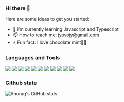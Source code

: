 ### Hi there 👋

<!--
**badpeaches/badpeaches** is a ✨ _special_ ✨ repository because its `README.md` (this file) appears on your GitHub profile.
-->

Here are some ideas to get you started:

- 🌱 I’m currently learning Javascript and Typescript
- 📫 How to reach me: jyovojy@gmail.com
- ⚡ Fun fact: I love chocolate mint🍫🍃

### Languages and Tools
<a href="javascrirpt:void(0)" target="_blank"><img src="https://img.shields.io/badge/html5-fff?style=flat&logo=html5&logoColor=E34F26"/></a>
<a href="javascrirpt:void(0)" target="_blank"><img src="https://img.shields.io/badge/css3-fff?style=flat&logo=css3&logoColor=1572B6"/></a>
<a href="javascrirpt:void(0)" target="_blank"><img src="https://img.shields.io/badge/javascript-333333?style=flat&logo=javascript&logoColor=F7DF1E"/></a>
<a href="javascrirpt:void(0)" target="_blank"><img src="https://img.shields.io/badge/react-333333?style=flat&logo=react&logoColor=61DAFB"/></a>
<a href="javascrirpt:void(0)" target="_blank"><img src="https://img.shields.io/badge/vscode-333333?style=flat&logo=visualstudiocode&logoColor=007ACC"/></a>
<a href="javascrirpt:void(0)" target="_blank"><img src="https://img.shields.io/badge/notion-fff?style=flat&logo=notion&logoColor=000000"/></a>
<a href="javascrirpt:void(0)" target="_blank"><img src="https://img.shields.io/badge/github-fff?style=flat&logo=github&logoColor=181717"/></a>
<a href="javascrirpt:void(0)" target="_blank"><img src="https://img.shields.io/badge/gitlab-fff?style=flat&logo=gitlab&logoColor=FC6D26"/></a>
<a href="javascrirpt:void(0)" target="_blank"><img src="https://img.shields.io/badge/figma-fff?style=flat&logo=figma&logoColor=F24E1E"/></a>
<a href="javascrirpt:void(0)" target="_blank"><img src="https://img.shields.io/badge/jira-fff?style=flat&logo=jira&logoColor=0052CC"/></a>
<a href="javascrirpt:void(0)" target="_blank"><img src="https://img.shields.io/badge/redmine-fff?style=flat&logo=redmine&logoColor=B32024"/></a>

### Github state
![Anurag's GitHub stats](https://github-readme-stats.vercel.app/api?username=badpeaches&show_icons=true&theme=dracula)
